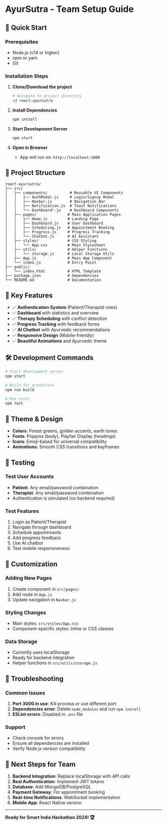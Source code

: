# AyurSutra - Team Setup Guide

## 🚀 Quick Start

### Prerequisites
- Node.js (v14 or higher)
- npm or yarn
- Git

### Installation Steps

1. **Clone/Download the project**
   ```bash
   # Navigate to project directory
   cd react-ayursutra
   ```

2. **Install Dependencies**
   ```bash
   npm install
   ```

3. **Start Development Server**
   ```bash
   npm start
   ```

4. **Open in Browser**
   - App will run on: `http://localhost:3000`

## 📁 Project Structure

```
react-ayursutra/
├── src/
│   ├── components/          # Reusable UI Components
│   │   ├── AuthModal.js     # Login/Signup Modal
│   │   ├── Navbar.js        # Navigation Bar
│   │   ├── Notification.js  # Toast Notifications
│   │   └── Dashboard*.js    # Dashboard Components
│   ├── pages/              # Main Application Pages
│   │   ├── Home.js         # Landing Page
│   │   ├── Dashboard.js    # User Dashboard
│   │   ├── Scheduling.js   # Appointment Booking
│   │   ├── Progress.js     # Progress Tracking
│   │   └── Chatbot.js      # AI Assistant
│   ├── styles/             # CSS Styling
│   │   └── App.css         # Main Stylesheet
│   ├── utils/              # Helper Functions
│   │   └── storage.js      # Local Storage Utils
│   ├── App.js              # Main App Component
│   └── index.js            # Entry Point
├── public/
│   └── index.html          # HTML Template
├── package.json            # Dependencies
└── README.md               # Documentation
```

## 🎯 Key Features

- ✅ **Authentication System** (Patient/Therapist roles)
- ✅ **Dashboard** with statistics and overview
- ✅ **Therapy Scheduling** with conflict detection
- ✅ **Progress Tracking** with feedback forms
- ✅ **AI Chatbot** with Ayurvedic recommendations
- ✅ **Responsive Design** (Mobile-friendly)
- ✅ **Beautiful Animations** and Ayurvedic theme

## 🛠️ Development Commands

```bash
# Start development server
npm start

# Build for production
npm run build

# Run tests
npm test
```

## 🎨 Theme & Design

- **Colors**: Forest greens, golden accents, earth tones
- **Fonts**: Poppins (body), Playfair Display (headings)
- **Icons**: Emoji-based for universal compatibility
- **Animations**: Smooth CSS transitions and keyframes

## 📱 Testing

### Test User Accounts
- **Patient**: Any email/password combination
- **Therapist**: Any email/password combination
- Authentication is simulated (no backend required)

### Test Features
1. Login as Patient/Therapist
2. Navigate through dashboard
3. Schedule appointments
4. Add progress feedback
5. Use AI chatbot
6. Test mobile responsiveness

## 🔧 Customization

### Adding New Pages
1. Create component in `src/pages/`
2. Add route in `App.js`
3. Update navigation in `Navbar.js`

### Styling Changes
- Main styles: `src/styles/App.css`
- Component-specific styles: Inline or CSS classes

### Data Storage
- Currently uses localStorage
- Ready for backend integration
- Helper functions in `src/utils/storage.js`

## 🚨 Troubleshooting

### Common Issues
1. **Port 3000 in use**: Kill process or use different port
2. **Dependencies error**: Delete `node_modules` and run `npm install`
3. **ESLint errors**: Disabled in `.env` file

### Support
- Check console for errors
- Ensure all dependencies are installed
- Verify Node.js version compatibility

## 🎯 Next Steps for Team

1. **Backend Integration**: Replace localStorage with API calls
2. **Real Authentication**: Implement JWT tokens
3. **Database**: Add MongoDB/PostgreSQL
4. **Payment Gateway**: For appointment booking
5. **Real-time Notifications**: WebSocket implementation
6. **Mobile App**: React Native version

---

**Ready for Smart India Hackathon 2024! 🏆**